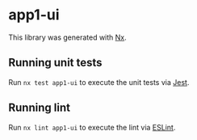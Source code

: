 # app1-ui

This library was generated with [Nx](https://nx.dev).

## Running unit tests

Run `nx test app1-ui` to execute the unit tests via [Jest](https://jestjs.io).

## Running lint

Run `nx lint app1-ui` to execute the lint via [ESLint](https://eslint.org/).

